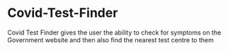 # Covid-Test-Finder
Covid Test Finder gives the user the ability to check for symptoms on the Government website and then also find the nearest test centre to them
